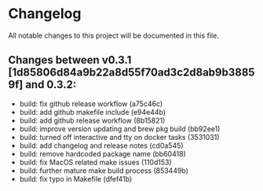 # Changelog

All notable changes to this project will be documented in this file.
## Changes between v0.3.1 [1d85806d84a9b22a8d55f70ad3c2d8ab9b38859f] and 0.3.2:
 * build:  fix github release workflow                     (a75c46c)
 * build:  add github makefile include                     (e94e44b)
 * build:  add github release workflow                     (8b15821)
 * build:  improve version updating and brew pkg build     (bb92ee1)
 * build:  turned off interactive and tty on docker tasks  (3531031)
 * build:  add changelog and release notes                 (cd0a545)
 * build:  remove hardcoded package name                   (bb60418)
 * build:  fix MacOS related make issues                   (110d153)
 * build:  further mature make build process               (853449b)
 * build:  fix typo in Makefile                            (dfef41b)

